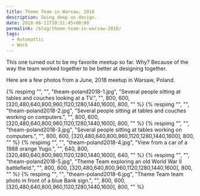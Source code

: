 ```yaml
---
title: Theme Team in Warsaw, 2018
description: Going deep on design.
date: 2018-06-11T10:51:45+00:00
permalink: /blog/theme-team-in-warsaw-2018/
tags:
  - Automattic
  - Work
---
```


This one turned out to be my favorite meetup so far. Why? Because of the way the team worked together to be better at designing together.

Here are a few photos from a June, 2018 meetup in Warsaw, Poland.

<div class="reel">
  {% respimg "", "", "theam-poland2018-1.jpg", "Several people sitting at tables and couches looking at a TV.", "", 800, 600, [320,480,640,800,960,1120,1280,1440,1600], 800, "" %}
  {% respimg "", "", "theam-poland2018-2.jpg", "Several people sitting at tables and couches working on computers.", "", 800, 600, [320,480,640,800,960,1120,1280,1440,1600], 800, "" %}
  {% respimg "", "", "theam-poland2018-3.jpg", "Several people sitting at tables working on computers.", "", 800, 600, [320,480,640,800,960,1120,1280,1440,1600], 800, "" %}
  {% respimg "", "", "theam-poland2018-4.jpg", "View from a car of a 1988 orange Yugo.", "", 640, 800, [320,480,640,800,960,1120,1280,1440,1600], 640, "" %}
  {% respimg "", "", "theam-poland2018-5.jpg", "Theme Team exploring an old World War II battlefield.", "", 800, 600, [320,480,640,800,960,1120,1280,1440,1600], 800, "" %}
  {% respimg "", "", "theam-poland2018-6.jpg", "Theme Team team photo in front of a blue Bank sign.",  "", 800, 600, [320,480,640,800,960,1120,1280,1440,1600], 800, "" %}
</div>
